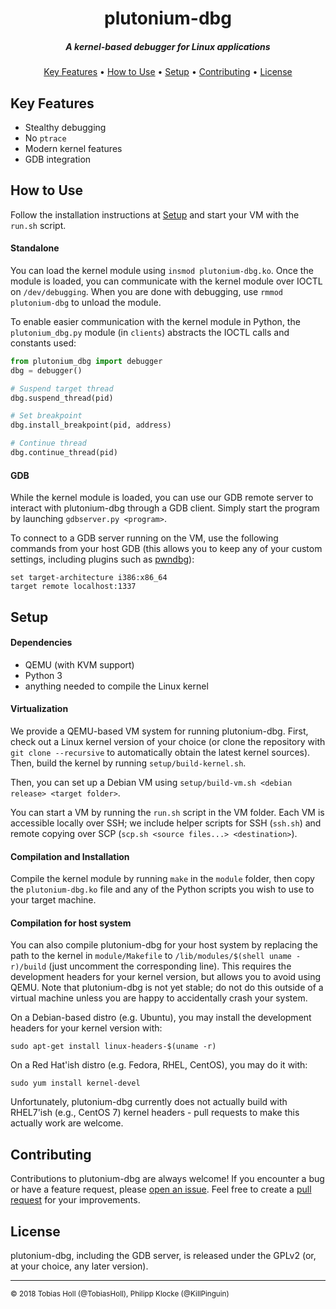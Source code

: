 <h1 align="center">plutonium-dbg</h1>

<h5 align=center>A kernel-based debugger for Linux applications</h4>

<p align="center">
  <a href="#key-features">Key Features</a> •
  <a href="#how-to-use">How to Use</a> •
  <a href="#setup">Setup</a> •
  <a href="#contributing">Contributing</a> •
  <a href="#license">License</a>
</p>

## Key Features

* Stealthy debugging
* No `ptrace`
* Modern kernel features
* GDB integration

## How to Use

Follow the installation instructions at <a href=#setup>Setup</a> and start your VM with the `run.sh` script.

#### Standalone

You can load the kernel module using `insmod plutonium-dbg.ko`. Once the module is loaded, you can communicate with the kernel module over IOCTL on `/dev/debugging`. When you are done with debugging, use `rmmod plutonium-dbg` to unload the module.

To enable easier communication with the kernel module in Python, the `plutonium_dbg.py` module (in `clients`) abstracts the IOCTL calls and constants used:

```python
from plutonium_dbg import debugger
dbg = debugger()

# Suspend target thread
dbg.suspend_thread(pid)

# Set breakpoint
dbg.install_breakpoint(pid, address)

# Continue thread
dbg.continue_thread(pid)
```

#### GDB

While the kernel module is loaded, you can use our GDB remote server to interact with plutonium-dbg through a GDB client. Simply start the program by launching `gdbserver.py <program>`.

To connect to a GDB server running on the VM, use the following commands from  your host GDB (this allows you to keep any of your custom settings, including plugins such as [pwndbg](https://github.com/pwndbg/pwndbg)):

    set target-architecture i386:x86_64
    target remote localhost:1337

## Setup

#### Dependencies

* QEMU (with KVM support)
* Python 3
* anything needed to compile the Linux kernel

#### Virtualization

We provide a QEMU-based VM system for running plutonium-dbg. First, check out a Linux kernel version of your choice (or clone the repository with `git clone --recursive` to automatically obtain the latest kernel sources). Then, build the kernel by running `setup/build-kernel.sh`.

Then, you can set up a Debian VM using `setup/build-vm.sh <debian release> <target folder>`.

You can start a VM by running the `run.sh` script in the VM folder. Each VM is accessible locally over SSH; we include helper scripts for SSH (`ssh.sh`) and remote copying over SCP (`scp.sh <source files...> <destination>`).

#### Compilation and Installation

Compile the kernel module by running `make` in the `module` folder, then copy the `plutonium-dbg.ko` file and any of the Python scripts you wish to use to your target machine.

#### Compilation for host system

You can also compile plutonium-dbg for your host system by replacing the path to the kernel in `module/Makefile` to `/lib/modules/$(shell uname -r)/build` (just uncomment the corresponding line). This requires the development headers for your kernel version, but allows you to avoid using QEMU. Note that plutonium-dbg is not yet stable; do not do this outside of a virtual machine unless you are happy to accidentally crash your system.

On a Debian-based distro (e.g. Ubuntu), you may install the development headers for your kernel version with:

```shell
sudo apt-get install linux-headers-$(uname -r)
```

On a Red Hat'ish distro (e.g. Fedora, RHEL, CentOS), you may do it with:

```shell
sudo yum install kernel-devel
```

Unfortunately, plutonium-dbg currently does not actually build with RHEL7'ish (e.g., CentOS 7) kernel headers - pull requests to make this actually work are welcome.

## Contributing

Contributions to plutonium-dbg are always welcome! If you encounter a bug or have a feature request, please [open an issue](https://github.com/plutonium-dbg/plutonium-dbg/issues/new). Feel free to create a [pull request](https://help.github.com/articles/creating-a-pull-request/) for your improvements.

## License

plutonium-dbg, including the GDB server, is released under the GPLv2 (or, at your choice, any later version).

----

<sup>© 2018 Tobias Holl (@TobiasHoll), Philipp Klocke (@KillPinguin)</sup>
